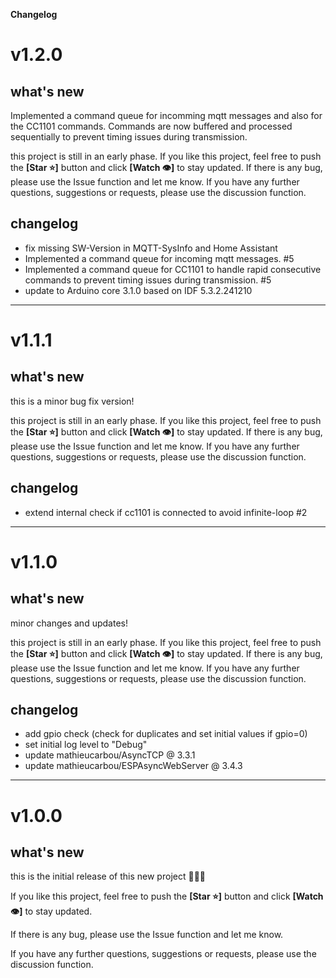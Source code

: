 **Changelog**

# v1.2.0

## what's new

Implemented a command queue for incomming mqtt messages and also for the CC1101 commands.
Commands are now buffered and processed sequentially to prevent timing issues during transmission.

this project is still in an early phase.
If you like this project, feel free to push the **[Star ⭐️]** button and click **[Watch 👁]** to stay updated.
If there is any bug, please use the Issue function and let me know.
If you have any further questions, suggestions or requests, please use the discussion function.

## changelog

- fix missing SW-Version in MQTT-SysInfo and Home Assistant
- Implemented a command queue for incoming mqtt messages. #5
- Implemented a command queue for CC1101 to handle rapid consecutive commands to prevent timing issues during transmission. #5
- update to Arduino core 3.1.0 based on IDF 5.3.2.241210

---

# v1.1.1

## what's new

this is a minor bug fix version!

this project is still in an early phase.
If you like this project, feel free to push the **[Star ⭐️]** button and click **[Watch 👁]** to stay updated.
If there is any bug, please use the Issue function and let me know.
If you have any further questions, suggestions or requests, please use the discussion function.

## changelog

- extend internal check if cc1101 is connected to avoid infinite-loop #2


---

# v1.1.0

## what's new

minor changes and updates!

this project is still in an early phase.
If you like this project, feel free to push the **[Star ⭐️]** button and click **[Watch 👁]** to stay updated.
If there is any bug, please use the Issue function and let me know.
If you have any further questions, suggestions or requests, please use the discussion function.

## changelog

- add gpio check (check for duplicates and set initial values if gpio=0)
- set initial log level to "Debug"
- update mathieucarbou/AsyncTCP @ 3.3.1
- update mathieucarbou/ESPAsyncWebServer @ 3.4.3

---

# v1.0.0

## what's new

this is the initial release of this new project 🎉🎉🎉

If you like this project, feel free to push the **[Star ⭐️]** button and click **[Watch 👁]** to stay updated.

If there is any bug, please use the Issue function and let me know.

If you have any further questions, suggestions or requests, please use the discussion function.
